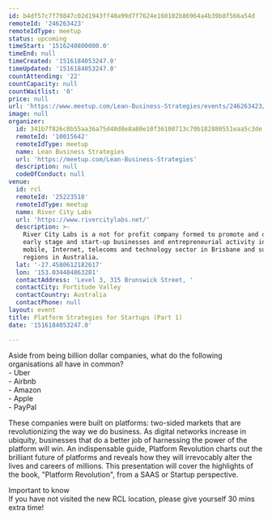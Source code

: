 ```yaml
---
id: b4df57c7f79847c02d1943ff40a99d7f7624e160102b86964a4b39b8f566a54d
remoteId: '246263423'
remoteIdType: meetup
status: upcoming
timeStart: '1516240800000.0'
timeEnd: null
timeCreated: '1516184053247.0'
timeUpdated: '1516184053247.0'
countAttending: '22'
countCapacity: null
countWaitlist: '0'
price: null
url: 'https://www.meetup.com/Lean-Business-Strategies/events/246263423/'
image: null
organizer:
  id: 341b7f826c8b55aa36a75d48d8e8a80e10f36100713c70b182880551eaa5c3de
  remoteId: '10015642'
  remoteIdType: meetup
  name: Lean Business Strategies
  url: 'https://meetup.com/Lean-Business-Strategies'
  description: null
  codeOfConduct: null
venue:
  id: rcl
  remoteId: '25223518'
  remoteIdType: meetup
  name: River City Labs
  url: 'https://www.rivercitylabs.net/'
  description: >-
    River City Labs is a not for profit company formed to promote and develop
    early stage and start-up businesses and entrepreneurial activity in the
    mobile, Internet, telecoms and technology sector in Brisbane and surrounding
    regions in Australia.
  lat: '-27.4580612182617'
  lon: '153.034484863281'
  contactAddress: 'Level 3, 315 Brunswick Street, '
  contactCity: Fortitude Valley
  contactCountry: Australia
  contactPhone: null
layout: event
title: Platform Strategies for Startups (Part 1)
date: '1516184053247.0'

---
```

<p>Aside from being billion dollar companies, what do the following organisations all have in common?<br/>- Uber<br/>- Airbnb<br/>- Amazon<br/>- Apple<br/>- PayPal</p> <p>These companies were built on platforms: two-sided markets that are revolutionizing the way we do business. As digital networks increase in ubiquity, businesses that do a better job of harnessing the power of the platform will win. An indispensable guide, Platform Revolution charts out the brilliant future of platforms and reveals how they will irrevocably alter the lives and careers of millions. This presentation will cover the highlights of the book, "Platform Revolution", from a SAAS or Startup perspective.</p> <p>Important to know<br/>If you have not visited the new RCL location, please give yourself 30 mins extra time!</p> 
